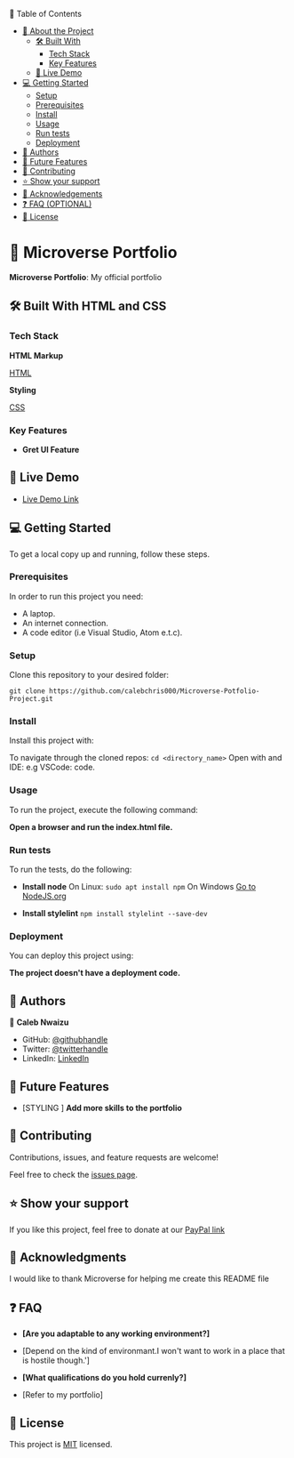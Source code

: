 
📗 Table of Contents

- [📖 About the Project](#about-project)
  - [🛠 Built With](#built-with)
    - [Tech Stack](#tech-stack)
    - [Key Features](#key-features)
  - [🚀 Live Demo](#live-demo)
- [💻 Getting Started](#getting-started)
  - [Setup](#setup)
  - [Prerequisites](#prerequisites)
  - [Install](#install)
  - [Usage](#usage)
  - [Run tests](#run-tests)
  - [Deployment](#triangular_flag_on_post-deployment)
- [👥 Authors](#authors)
- [🔭 Future Features](#future-features)
- [🤝 Contributing](#contributing)
- [⭐️ Show your support](#support)
- [🙏 Acknowledgements](#acknowledgements)
- [❓ FAQ (OPTIONAL)](#faq)
- [📝 License](#license)
# 📖 Microverse Portfolio



**Microverse Portfolio**: My official portfolio <a name="about-project"></a>

## 🛠 Built With HTML and CSS

### Tech Stack



 **HTML Markup**

   [HTML](https://www.w3.org/)



  **Styling**

  [CSS](https://web.dev/learn/css/)


### Key Features


- **Gret UI Feature**


## 🚀 Live Demo


- [Live Demo Link](https://calebchris000.github.io/Microverse-Potfolio-Project/)



## 💻 Getting Started



To get a local copy up and running, follow these steps.

### Prerequisites

In order to run this project you need:
- A laptop.
- An internet connection.
- A code editor (i.e Visual Studio, Atom e.t.c).

### Setup

Clone this repository to your desired folder:

```git clone https://github.com/calebchris000/Microverse-Potfolio-Project.git ```


### Install

Install this project with:

To navigate through the cloned repos:
``cd <directory_name>``
Open with and IDE: e.g VSCode: code.

### Usage

To run the project, execute the following command:

**Open a browser and run the index.html file.**

### Run tests

To run the tests, do the following:
- **Install node**
On Linux:
 ``sudo apt install npm``
 On Windows
 [Go to NodeJS.org](https://nodejs.org/)
 
- **Install stylelint**
``npm install stylelint --save-dev``


### Deployment

You can deploy this project using:

**The project doesn't have a deployment code.**


## 👥 Authors



👤 **Caleb Nwaizu**

- GitHub: [@githubhandle](https://github.com/calebchris000)
- Twitter: [@twitterhandle](https://twitter.com/calebchris000)
- LinkedIn: [LinkedIn](https://www.linkedin.com/in/caleb-nwaizu-b815aa23b/)




## 🔭 Future Features



- [STYLING ] **Add more skills to the portfolio**




## 🤝 Contributing

Contributions, issues, and feature requests are welcome!

Feel free to check the [issues page](https://docs.github.com/en/issues/tracking-your-work-with-issues/about-issues).




## ⭐️ Show your support



If you like this project, feel free to donate at our [PayPal link](paypal.com)



## 🙏 Acknowledgments



I would like to thank Microverse for helping me create this README file



## ❓ FAQ


- **[Are you adaptable to any working environment?]**

 - [Depend on the kind of environmant.I won't want to work in a place that is hostile though.']

- **[What qualifications do you hold currenly?]**

 - [Refer to my portfolio]



## 📝 License

This project is [MIT](https://choosealicense.com/licenses/mit/) licensed.

